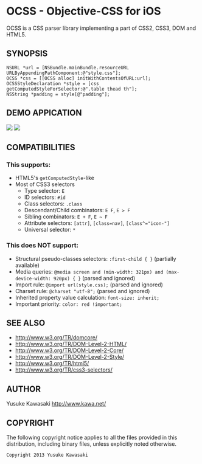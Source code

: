 # OCSS - Objective-CSS for iOS

OCSS is a CSS parser library implementing a part of CSS2, CSS3, DOM and HTML5.

## SYNOPSIS

```
NSURL *url = [NSBundle.mainBundle.resourceURL URLByAppendingPathComponent:@"style.css"];
OCSS *css = [[OCSS alloc] initWithContentsOfURL:url];
OCSSStyleDeclaration *style = [css getComputedStyleForSelector:@".table thead th"];
NSString *padding = style[@"padding"];
```

## DEMO APPICATION

<img src="https://github.com/kawanet/OCSS/raw/master/public/screen1.png">&nbsp;<img src="https://github.com/kawanet/OCSS/raw/master/public/screen2.png">

## COMPATIBILITIES

### This supports:

- HTML5's `getComputedStyle`-like 
- Most of CSS3 selectors
  - Type selector: `E`
  - ID selectors: `#id`
  - Class selectors: `.class`
  - Descendant/Child combinators: `E F`, `E > F`
  - Sibling combinators: `E + F`, `E ~ F`
  - Attribute selectors: `[attr]`, `[class=nav]`, `[class^="icon-"]`
  - Universal selector: `*`

### This does NOT support:

- Structural pseudo-classes selectors: `:first-child { }` (partially available)
- Media queries: `@media screen and (min-width: 321px) and (max-device-width: 920px) { }` (parsed and ignored)
- Import rule: `@import url(style.css);` (parsed and ignored)
- Charset rule: `@charset "utf-8";` (parsed and ignored)
- Inherited property value calculation: `font-size: inherit;`
- Important priority: `color: red !important;`

## SEE ALSO

- http://www.w3.org/TR/domcore/
- http://www.w3.org/TR/DOM-Level-2-HTML/
- http://www.w3.org/TR/DOM-Level-2-Core/
- http://www.w3.org/TR/DOM-Level-2-Style/
- http://www.w3.org/TR/html5/
- http://www.w3.org/TR/css3-selectors/

## AUTHOR

Yusuke Kawasaki http://www.kawa.net/

## COPYRIGHT

The following copyright notice applies to all the files provided in this distribution, including binary files, unless explicitly noted otherwise.

    Copyright 2013 Yusuke Kawasaki
